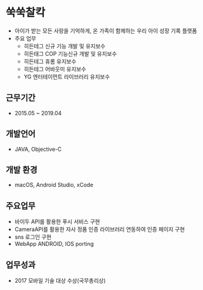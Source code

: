 # 쑥쑥찰칵
- 아이가 받는 모든 사랑을 기억하게, 온 가족이 함께하는 우리 아이 성장 기록 플랫폼
- 주요 업무
  - 히든테그 신규 기능 개발 및 유지보수
  - 히든태그 COP 기능신규 개발 및 유지보수
  - 히든테그 휴롬 유지보수
  - 히든테그 어바웃미 유지보수
  - YG 엔터테이먼트 라이브러리 유지보수

## 근무기간
- 2015.05 ~ 2019.04

## 개발언어
- JAVA, Objective-C

## 개발 환경
- macOS, Android Studio, xCode

## 주요업무
- 바이두 API를 활용한 푸시 서비스 구현
- CameraAPI를 활용한 자사 정품 인증 라이브러리 연동하여 인증 페이지 구현
- sns 로그인 구현
- WebApp ANDROID, IOS porting

## 업무성과
 - 2017 모바일 기술 대상 수상(국무총리상)
